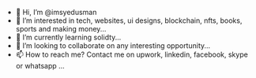 - 👋 Hi, I’m @imsyedusman
- 👀 I’m interested in tech, websites, ui designs, blockchain, nfts, books, sports and making money...
- 🌱 I’m currently learning solidty...
- 💞️ I’m looking to collaborate on any interesting opportunity...
- 📫 How to reach me? Contact me on upwork, linkedin, facebook, skype or whatsapp ...

<!---
imsyedusman/imsyedusman is a ✨ special ✨ repository because its `README.md` (this file) appears on your GitHub profile.
You can click the Preview link to take a look at your changes.
--->
